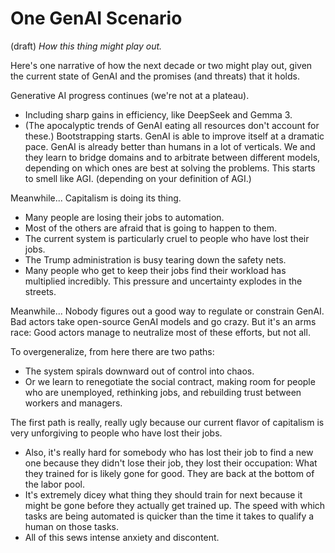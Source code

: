 # One GenAI Scenario 
(draft) 
*How this thing might play out.* 

Here's one narrative of how the next decade or two might play out, given the current state of GenAI and the promises (and threats) that it holds. 

Generative AI progress continues (we're not at a plateau).
- Including sharp gains in efficiency, like DeepSeek and Gemma 3.
- (The apocalyptic trends of GenAI eating all resources don't account for these.)
Bootstrapping starts. GenAI is able to improve itself at a dramatic pace.
GenAI is already better than humans in a lot of verticals.
We and they learn to bridge domains and to arbitrate between different models, depending on which ones are best at solving the problems.
This starts to smell like AGI. (depending on your definition of AGI.)

Meanwhile...
Capitalism is doing its thing.
- Many people are losing their jobs to automation.
- Most of the others are afraid that is going to happen to them.
- The current system is particularly cruel to people who have lost their jobs.
- The Trump administration is busy tearing down the safety nets. 
- Many people who get to keep their jobs find their workload has multiplied incredibly.
This pressure and uncertainty explodes in the streets.

Meanwhile...
Nobody figures out a good way to regulate or constrain GenAI.
Bad actors take open-source GenAI models and go crazy.
But it's an arms race: Good actors manage to neutralize most of these efforts, but not all. 

To overgeneralize, from here there are two paths:
- The system spirals downward out of control into chaos.
- Or we learn to renegotiate the social contract, making room for people who are unemployed, rethinking jobs, and rebuilding trust between workers and managers.

The first path is really, really ugly because our current flavor of capitalism is very unforgiving to people who have lost their jobs.
- Also, it's really hard for somebody who has lost their job to find a new one because they didn't lose their job, they lost their occupation: What they trained for is likely gone for good. They are back at the bottom of the labor pool. 
- It's extremely dicey what thing they should train for next because it might be gone before they actually get trained up. The speed with which tasks are being automated is quicker than the time it takes to qualify a human on those tasks. 
- All of this sews intense anxiety and discontent. 